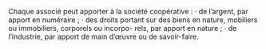 Chaque associé peut apporter à la société coopérative :
· de l’argent, par apport en numéraire ;
· des droits portant sur des biens en nature, mobiliers ou immobiliers, corporels ou incorpo-
rels, par apport en nature ;
· de l’industrie, par apport de main d’œuvre ou de savoir-faire.